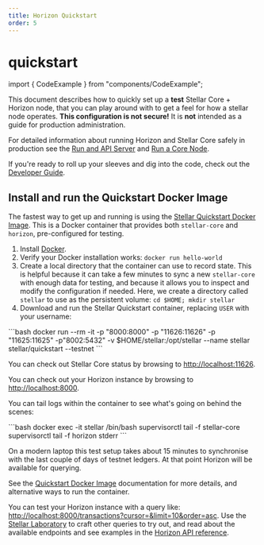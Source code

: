 ```yaml
---
title: Horizon Quickstart
order: 5
---
```


# quickstart

import { CodeExample } from "components/CodeExample";

This document describes how to quickly set up a **test** Stellar Core + Horizon node, that you can play around with to get a feel for how a stellar node operates. **This configuration is not secure!** It is **not** intended as a guide for production administration.

For detailed information about running Horizon and Stellar Core safely in production see the [Run and API Server](index.md) and [Run a Core Node](../run-core-node/index.md).

If you're ready to roll up your sleeves and dig into the code, check out the [Developer Guide](https://github.com/stellar/go/blob/master/services/horizon/internal/docs/developing.md).

## Install and run the Quickstart Docker Image

The fastest way to get up and running is using the [Stellar Quickstart Docker Image](https://github.com/stellar/docker-stellar-core-horizon). This is a Docker container that provides both `stellar-core` and `horizon`, pre-configured for testing.

1. Install [Docker](https://www.docker.com/get-started).
2. Verify your Docker installation works: `docker run hello-world`
3. Create a local directory that the container can use to record state. This is helpful because it can take a few minutes to sync a new `stellar-core` with enough data for testing, and because it allows you to inspect and modify the configuration if needed. Here, we create a directory called `stellar` to use as the persistent volume: `cd $HOME; mkdir stellar`
4. Download and run the Stellar Quickstart container, replacing `USER` with your username:

 \`\`\`bash docker run --rm -it -p "8000:8000" -p "11626:11626" -p "11625:11625" -p"8002:5432" -v $HOME/stellar:/opt/stellar --name stellar stellar/quickstart --testnet \`\`\`

You can check out Stellar Core status by browsing to [http://localhost:11626](http://localhost:11626).

You can check out your Horizon instance by browsing to [http://localhost:8000](http://localhost:8000).

You can tail logs within the container to see what's going on behind the scenes:

 \`\`\`bash docker exec -it stellar /bin/bash supervisorctl tail -f stellar-core supervisorctl tail -f horizon stderr \`\`\`

On a modern laptop this test setup takes about 15 minutes to synchronise with the last couple of days of testnet ledgers. At that point Horizon will be available for querying.

See the [Quickstart Docker Image](https://github.com/stellar/docker-stellar-core-horizon) documentation for more details, and alternative ways to run the container.

You can test your Horizon instance with a query like: [http://localhost:8000/transactions?cursor=&limit=10&order=asc](http://localhost:8000/transactions?cursor=&limit=10&order=asc). Use the [Stellar Laboratory](https://www.stellar.org/laboratory/) to craft other queries to try out, and read about the available endpoints and see examples in the [Horizon API reference](../api/introduction/index.md).

